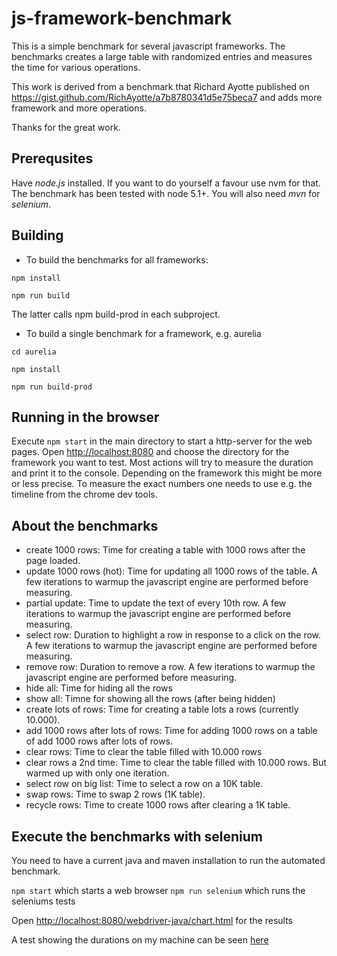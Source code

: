 # js-framework-benchmark

This is a simple benchmark for several javascript frameworks. The benchmarks creates a large table with randomized entries and measures the time for various operations.

This work is derived from a benchmark that Richard Ayotte published on https://gist.github.com/RichAyotte/a7b8780341d5e75beca7 and adds more framework and more operations.

Thanks for the great work.

## Prerequsites

Have *node.js* installed. If you want to do yourself a favour use nvm for that. The benchmark has been tested with node 5.1+.
You will also need *mvn* for *selenium*.

## Building

* To build the benchmarks for all frameworks:

`npm install`

`npm run build`

The latter calls npm build-prod in each subproject.

* To build a single benchmark for a framework, e.g. aurelia

`cd aurelia`

`npm install`

`npm run build-prod`

## Running in the browser

Execute `npm start` in the main directory to start a http-server for the web pages.
Open [http://localhost:8080](http://localhost:8080/) and choose the directory for the framework you want to test.
Most actions will try to measure the duration and print it to the console. Depending on the framework this might be more or less precise. To measure the exact numbers one needs to use e.g. the timeline from the chrome dev tools.

## About the benchmarks

* create 1000 rows: Time for creating a table with 1000 rows after the page loaded.
* update 1000 rows (hot): Time for updating all 1000 rows of the table. A few iterations to warmup the javascript engine are performed before measuring.
* partial update: Time to update the text of every 10th row. A few iterations to warmup the javascript engine are performed before measuring.
* select row: Duration to highlight a row in response to a click on the row. A few iterations to warmup the javascript engine are performed before measuring.
* remove row: Duration to remove a row. A few iterations to warmup the javascript engine are performed before measuring.
* hide all: Time for hiding all the rows
* show all: Timne for showing all the rows (after being hidden)
* create lots of rows: Time for creating a table lots a rows (currently 10.000).
* add 1000 rows after lots of rows: Time for adding 1000 rows on a table of add 1000 rows after lots of rows.
* clear rows: Time to clear the table filled with 10.000 rows
* clear rows a 2nd time: Time to clear the table filled with 10.000 rows. But warmed up with only one iteration.
* select row on big list: Time to select a row on a 10K table.
* swap rows: Time to swap 2 rows (1K table).
* recycle rows: Time to create 1000 rows after clearing a 1K table.

## Execute the benchmarks with selenium

You need to have a current java and maven installation to run the automated benchmark.

`npm start`
which starts a web browser
`npm run selenium`
which runs the seleniums tests

Open [http://localhost:8080/webdriver-java/chart.html](http://localhost:8080/webdriver-java/chart.html) for the results

A test showing the durations on my machine can be seen [here](https://rawgit.com/krausest/js-framework-benchmark/master/webdriver-java/chart.html)